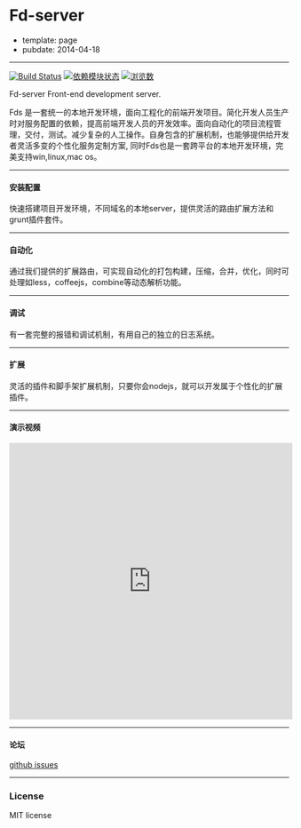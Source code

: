 # Fd-server

- template: page
- pubdate: 2014-04-18

----------

[![Build Status](https://travis-ci.org/liuxiaoyue/fd-server.png?branch=master)](https://travis-ci.org/liuxiaoyue/fd-server) 
[![依赖模块状态](https://david-dm.org/liuxiaoyue/fd-server.png)](http://david-dm.org/liuxiaoyue/fd-server)
[![浏览数](https://sourcegraph.com/api/repos/github.com/liuxiaoyue/fd-server/counters/views.png?no-count)](https://sourcegraph.com/github.com/liuxiaoyue/fd-server)


Fd-server Front-end development server.

Fds 是一套统一的本地开发环境，面向工程化的前端开发项目。简化开发人员生产时对服务配置的依赖，提高前端开发人员的开发效率。面向自动化的项目流程管理，交付，测试。减少复杂的人工操作。自身包含的扩展机制，也能够提供给开发者灵活多变的个性化服务定制方案, 同时Fds也是一套跨平台的本地开发环境，完美支持win,linux,mac os。

---

#### 安装配置

快速搭建项目开发环境，不同域名的本地server，提供灵活的路由扩展方法和grunt插件套件。

---

#### 自动化

通过我们提供的扩展路由，可实现自动化的打包构建，压缩，合并，优化，同时可处理如less，coffeejs，combine等动态解析功能。

---

#### 调试

有一套完整的报错和调试机制，有用自己的独立的日志系统。

---

#### 扩展

灵活的插件和脚手架扩展机制，只要你会nodejs，就可以开发属于个性化的扩展插件。

---

#### 演示视频

<iframe height=498 width=510 src="http://player.youku.com/embed/XNzAwMzczNzM2" frameborder=0 allowfullscreen></iframe>

---

#### 论坛

[github issues](https://github.com/liuxiaoyue/fd-server/issues)

---

### License

MIT license


